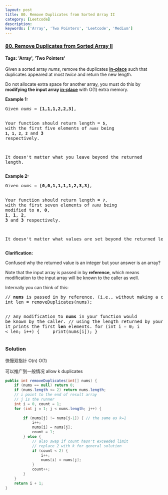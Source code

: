 ```yaml
---
layout: post
title: 80. Remove Duplicates from Sorted Array II
category: [Leetcode]
description: 
keywords: ['Array', 'Two Pointers', 'Leetcode', 'Medium']
---
```

### [80. Remove Duplicates from Sorted Array II](https://leetcode.com/problems/remove-duplicates-from-sorted-array-ii)

#### Tags: 'Array', 'Two Pointers'

<div class="content__u3I1 question-content__JfgR"><div><p>Given a sorted array <em>nums</em>, remove the duplicates <a href="https://en.wikipedia.org/wiki/In-place_algorithm" target="_blank"><strong>in-place</strong></a> such that duplicates appeared at most <em>twice</em> and return the new length.</p>
<p>Do not allocate extra space for another array, you must do this by <strong>modifying the input array <a href="https://en.wikipedia.org/wiki/In-place_algorithm" target="_blank">in-place</a></strong> with O(1) extra memory.</p>
<p><strong>Example 1:</strong></p>
<pre>Given <em>nums</em> = <strong>[1,1,1,2,2,3]</strong>,

Your function should return length = <strong><code>5</code></strong>, with the first five elements of <em><code>nums</code></em> being <strong><code>1, 1, 2, 2</code></strong> and <strong>3</strong> respectively.

It doesn't matter what you leave beyond the returned length.</pre>
<p><strong>Example 2:</strong></p>
<pre>Given <em>nums</em> = <strong>[0,0,1,1,1,1,2,3,3]</strong>,

Your function should return length = <strong><code>7</code></strong>, with the first seven elements of <em><code>nums</code></em> being modified to <strong><code>0</code></strong>, <strong>0</strong>, <strong>1</strong>, <strong>1</strong>, <strong>2</strong>, <strong>3</strong> and <strong>3</strong> respectively.

It doesn't matter what values are set beyond the returned length.
</pre>
<p><strong>Clarification:</strong></p>
<p>Confused why the returned value is an integer but your answer is an array?</p>
<p>Note that the input array is passed in by <strong>reference</strong>, which means modification to the input array will be known to the caller as well.</p>
<p>Internally you can think of this:</p>
<pre>// <strong>nums</strong> is passed in by reference. (i.e., without making a copy)
int len = removeDuplicates(nums);

// any modification to <strong>nums</strong> in your function would be known by the caller.
// using the length returned by your function, it prints the first <strong>len</strong> elements.
for (int i = 0; i &lt; len; i++) {
    print(nums[i]);
}
</pre>
</div></div>

### Solution
快慢双指针 O(n) O(1)

可以推广到一般情况 allow k duplicates
```java
public int removeDuplicates(int[] nums) {
    if (nums == null) return 0;
    if (nums.length <= 2) return nums.length;
    // i point to the end of result array
    // j is the runner
    int i = 0, count = 1; 
    for (int j = 1; j < nums.length; j++) {
        
        if (nums[j] != nums[j-1]) { // the same as k=1
            i++;
            nums[i] = nums[j];
            count = 1;
        } else {
            // also swap if count hasn't exceeded limit
            // replace 2 with k for general solution
            if (count < 2) { 
                i++;
                nums[i] = nums[j];
            }
            count++;
        }
    }
    return i + 1;
}
```